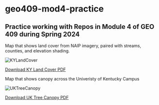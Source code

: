 # geo409-mod4-practice

## Practice working with Repos in Module 4 of GEO 409 during Spring 2024

Map that shows land cover from NAIP imagery, paired with streams, counties, and elevation shading.

![KYLandCover](KYLandCover-1.png)

[Download KY Land Cover PDF](KYLandCover.pdf)

Map that shows canopy across the Univeristy of Kentucky Campus

![UKTreeCanopy](UKTreeCanopy.png)

[Download UK Tree Canopy PDF](UKTreeCanopy.pdf)
